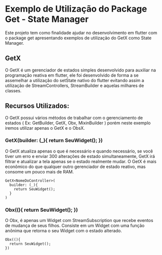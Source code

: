 # Exemplo de Utilização do Package Get - State Manager

Este projeto tem como finalidade ajudar no desenvolvimento em flutter com o package get apresentando exemplos de utilização do GetX como State Manager.

## GetX

O GetX é um gerenciador de estados simples desenvolvido para auxiliar na programação reativa em flutter, ele foi desenvolvido de forma a se assemelhar a utilização do setState nativo do flutter evitando assim a utilização de StreamControllers, StreamBuilder e aquelas milhares de classes.

## Recursos Utilizados:

O GetX possui vários métodos de trabalhar com o gerenciamento de estados ( Ex: GetBuilder, GetX, Obx, MixinBuilder ) porém neste exemplo iremos utilizar apenas o GetX e o ObsX.

### GetX<NomeDoController>(builder: (_){ return SeuWidget(); })
  
O GetX atualiza apenas o que é necessário e quando necessário, se você tiver um erro e enviar 300 alterações de estado simultaneamente, GetX irá filtrar e atualizar a tela apenas se o estado realmente mudar. O GetX é mais econômico do que qualquer outro gerenciador de estado reativo, mas consome um pouco mais de RAM.
  
```
GetX<NomeDoController>(
  builder: (_){ 
    return SeuWidget(); 
  }
)
```

### Obx((){ return SeuWidget(); })

O Obx, é apenas um Widget com StreamSubscription que recebe eventos de mudança de seus filhos. Consiste em um Widget com uma função anônima que retorna o seu Widget com o estado alterado.

```
Obx((){
  return SeuWidget();
})
```
